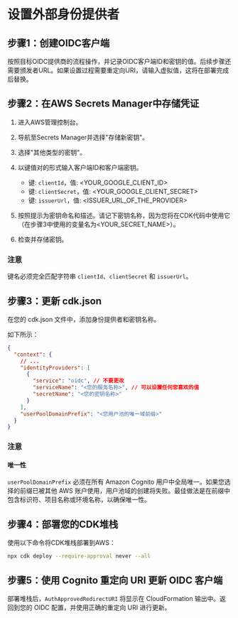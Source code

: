 # 设置外部身份提供者

## 步骤1：创建OIDC客户端

按照目标OIDC提供商的流程操作，并记录OIDC客户端ID和密钥的值。后续步骤还需要颁发者URL。如果设置过程需要重定向URI，请输入虚拟值，这将在部署完成后替换。

## 步骤2：在AWS Secrets Manager中存储凭证

1. 进入AWS管理控制台。
2. 导航至Secrets Manager并选择"存储新密钥"。
3. 选择"其他类型的密钥"。
4. 以键值对的形式输入客户端ID和客户端密钥。

   - 键: `clientId`，值: <YOUR_GOOGLE_CLIENT_ID>
   - 键: `clientSecret`，值: <YOUR_GOOGLE_CLIENT_SECRET>
   - 键: `issuerUrl`，值: <ISSUER_URL_OF_THE_PROVIDER>

5. 按照提示为密钥命名和描述。请记下密钥名称，因为您将在CDK代码中使用它（在步骤3中使用的变量名为<YOUR_SECRET_NAME>）。
6. 检查并存储密钥。

### 注意

键名必须完全匹配字符串 `clientId`、`clientSecret` 和 `issuerUrl`。

## 步骤3：更新 cdk.json

在您的 cdk.json 文件中，添加身份提供者和密钥名称。

如下所示：

```json
{
  "context": {
    // ...
    "identityProviders": [
      {
        "service": "oidc", // 不要更改
        "serviceName": "<您的服务名称>", // 可以设置任何您喜欢的值
        "secretName": "<您的密钥名称>"
      }
    ],
    "userPoolDomainPrefix": "<您用户池的唯一域前缀>"
  }
}
```

### 注意

#### 唯一性

`userPoolDomainPrefix` 必须在所有 Amazon Cognito 用户中全局唯一。如果您选择的前缀已被其他 AWS 账户使用，用户池域的创建将失败。最佳做法是在前缀中包含标识符、项目名称或环境名称，以确保唯一性。

## 步骤4：部署您的CDK堆栈

使用以下命令将CDK堆栈部署到AWS：

```sh
npx cdk deploy --require-approval never --all
```

## 步骤5：使用 Cognito 重定向 URI 更新 OIDC 客户端

部署堆栈后，`AuthApprovedRedirectURI` 将显示在 CloudFormation 输出中。返回到您的 OIDC 配置，并使用正确的重定向 URI 进行更新。
